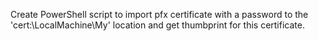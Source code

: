 Create PowerShell script to import pfx certificate with a password to the 'cert:\LocalMachine\My' location and get thumbprint for this certificate.
